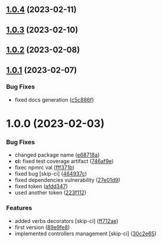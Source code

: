 ## [1.0.4](https://gitlab.com/experiments72/basic-service/compare/v1.0.3...v1.0.4) (2023-02-11)

## [1.0.3](https://gitlab.com/experiments72/basic-service/compare/v1.0.2...v1.0.3) (2023-02-10)

## [1.0.2](https://gitlab.com/experiments72/basic-service/compare/v1.0.1...v1.0.2) (2023-02-08)

## [1.0.1](https://gitlab.com/experiments72/basic-service/compare/v1.0.0...v1.0.1) (2023-02-07)


### Bug Fixes

* fixed docs generation ([c5c886f](https://gitlab.com/experiments72/basic-service/commit/c5c886f674751cae99a303fdb7b76989a6ea9b0d))

# 1.0.0 (2023-02-03)


### Bug Fixes

* changed package name ([e68718a](https://gitlab.com/experiments72/basic-service/commit/e68718a27f289ba4a9d77a8f3645fbb848094274))
* **ci:** fixed test coverage artifact ([746af9e](https://gitlab.com/experiments72/basic-service/commit/746af9ec44c06bfa9c98d3d3ce8c6f6663a42ed1))
* fixec npmrc val ([fff371b](https://gitlab.com/experiments72/basic-service/commit/fff371b33d6accf0e57b4b34c1827b5f36931bf5))
* fixed bug [skip-ci] ([464937c](https://gitlab.com/experiments72/basic-service/commit/464937c1394297b62e49f7df8ddf12d8dccd3756))
* fixed dependencies vulnerability ([27e01d9](https://gitlab.com/experiments72/basic-service/commit/27e01d99face30646cdb707bd46919d3d9947d11))
* fixed token ([afdd347](https://gitlab.com/experiments72/basic-service/commit/afdd34781aebe4ebd0f941d75df26589afc4466a))
* used another token ([223f112](https://gitlab.com/experiments72/basic-service/commit/223f112ef116c62dad17cbbbf138c71de677ccdb))


### Features

* added verbs decorators [skip-ci] ([ff712ae](https://gitlab.com/experiments72/basic-service/commit/ff712aee6692af7aae4a1b84f64339d8f857e980))
* first version ([89e9fe8](https://gitlab.com/experiments72/basic-service/commit/89e9fe842d31dd890ff0dc4cdb14a6931355af8c))
* implemented controllers management [skip-ci] ([30c2e65](https://gitlab.com/experiments72/basic-service/commit/30c2e6501973f027f54a75fc6985546185b6a3ff))
